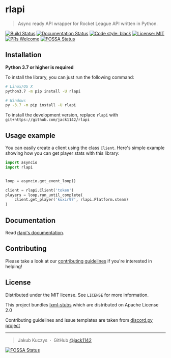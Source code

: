 # rlapi
> Async ready API wrapper for Rocket League API written in Python.

[![Build Status](https://travis-ci.com/jack1142/rlapi.svg)](https://travis-ci.com/jack1142/rlapi)
[![Documentation Status](https://readthedocs.org/projects/rlapi/badge/)](https://rlapi.readthedocs.io/en/latest/)
[![Code style: black](https://img.shields.io/badge/code%20style-black-000000.svg)](https://github.com/psf/black)
[![License: MIT](https://img.shields.io/badge/License-MIT-yellow.svg)](https://opensource.org/licenses/MIT)
[![PRs Welcome](https://img.shields.io/badge/PRs-welcome-brightgreen.svg?style=flat-square)](http://makeapullrequest.com)
[![FOSSA Status](https://app.fossa.io/api/projects/git%2Bgithub.com%2Fjack1142%2Frlapi.svg?type=shield)](https://app.fossa.io/projects/git%2Bgithub.com%2Fjack1142%2Frlapi?ref=badge_shield)

## Installation

**Python 3.7 or higher is required**

To install the library, you can just run the following command:

```sh
# Linux/OS X
python3.7 -m pip install -U rlapi

# Windows
py -3.7 -m pip install -U rlapi
```

To install the development version, replace `rlapi` with `git+https://github.com/jack1142/rlapi`

## Usage example

You can easily create a client using the class `Client`. Here's simple example showing how you can get player stats with this library:
```py
import asyncio
import rlapi


loop = asyncio.get_event_loop()

client = rlapi.Client('token')
players = loop.run_until_complete(
    client.get_player('kuxir97', rlapi.Platform.steam)
)
```

## Documentation

Read [rlapi's documentation](https://rlapi.readthedocs.io/en/latest/).

## Contributing

Please take a look at our [contributing guidelines](https://github.com/jack1142/rlapi/blob/master/.github/CONTRIBUTING.md) if you're interested in helping!


## License

Distributed under the MIT license. See ``LICENSE`` for more information.

This project bundles [lxml-stubs](https://github.com/JelleZijlstra/lxml-stubs) which are distributed on Apache License 2.0

Contributing guidelines and issue templates are taken from [discord.py project](https://github.com/Rapptz/discord.py)

---

> Jakub Kuczys &nbsp;&middot;&nbsp;
> GitHub [@jack1142](https://github.com/jack1142)


[![FOSSA Status](https://app.fossa.io/api/projects/git%2Bgithub.com%2Fjack1142%2Frlapi.svg?type=large)](https://app.fossa.io/projects/git%2Bgithub.com%2Fjack1142%2Frlapi?ref=badge_large)